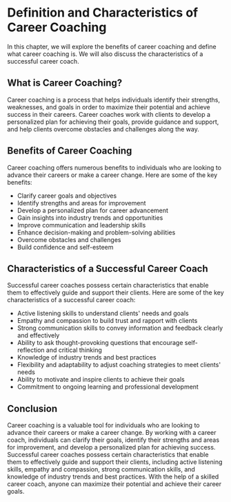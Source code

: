 Definition and Characteristics of Career Coaching
===========================================================================================================

In this chapter, we will explore the benefits of career coaching and define what career coaching is. We will also discuss the characteristics of a successful career coach.

What is Career Coaching?
------------------------

Career coaching is a process that helps individuals identify their strengths, weaknesses, and goals in order to maximize their potential and achieve success in their careers. Career coaches work with clients to develop a personalized plan for achieving their goals, provide guidance and support, and help clients overcome obstacles and challenges along the way.

Benefits of Career Coaching
---------------------------

Career coaching offers numerous benefits to individuals who are looking to advance their careers or make a career change. Here are some of the key benefits:

* Clarify career goals and objectives
* Identify strengths and areas for improvement
* Develop a personalized plan for career advancement
* Gain insights into industry trends and opportunities
* Improve communication and leadership skills
* Enhance decision-making and problem-solving abilities
* Overcome obstacles and challenges
* Build confidence and self-esteem

Characteristics of a Successful Career Coach
--------------------------------------------

Successful career coaches possess certain characteristics that enable them to effectively guide and support their clients. Here are some of the key characteristics of a successful career coach:

* Active listening skills to understand clients' needs and goals
* Empathy and compassion to build trust and rapport with clients
* Strong communication skills to convey information and feedback clearly and effectively
* Ability to ask thought-provoking questions that encourage self-reflection and critical thinking
* Knowledge of industry trends and best practices
* Flexibility and adaptability to adjust coaching strategies to meet clients' needs
* Ability to motivate and inspire clients to achieve their goals
* Commitment to ongoing learning and professional development

Conclusion
----------

Career coaching is a valuable tool for individuals who are looking to advance their careers or make a career change. By working with a career coach, individuals can clarify their goals, identify their strengths and areas for improvement, and develop a personalized plan for achieving success. Successful career coaches possess certain characteristics that enable them to effectively guide and support their clients, including active listening skills, empathy and compassion, strong communication skills, and knowledge of industry trends and best practices. With the help of a skilled career coach, anyone can maximize their potential and achieve their career goals.
